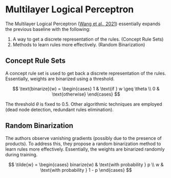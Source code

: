 # Multilayer Logical Perceptron

The Multilayer Logical Perceptron ([Wang et al., 2021](https://arxiv.org/abs/2310.14336)) essentially expands the
previous baseline with the following:

1. A way to get a discrete representation of the rules. (Concept Rule Sets)
2. Methods to learn rules more effectively. (Random Binarization)

## Concept Rule Sets

A concept rule set is used to get back a discrete representation of the rules. Essentially, weights are binarized using a threshold.

$$
\text{binarize}(w) = \begin{cases}
1 & \text{if } w \geq \theta \\
0 & \text{otherwise}
\end{cases}
$$

The threshold $\theta$ is fixed to 0.5. Other algorithmic techniques are employed (dead node detection, redundant rules
elimination).

## Random Binarization

The authors observe vanishing gradients (possibly due to the presence of products). To address this, they propose a random binarization method to learn rules more effectively. Essentially, the weights are binarized randomly during training.

$$
\tilde{w} = \begin{cases}
binarize(w) & \text{with probability } p \\
w & \text{with probability } 1 - p
\end{cases}
$$